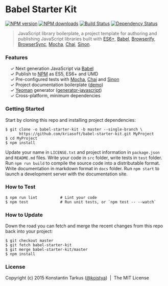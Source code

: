 # Babel Starter Kit

[![NPM version](http://img.shields.io/npm/v/generator-javascript.svg?style=flat-square)](http://npmjs.org/generator-javascript)
[![NPM downloads](http://img.shields.io/npm/dm/generator-javascript.svg?style=flat-square)](http://npmjs.org/generator-javascript)
[![Build Status](http://img.shields.io/travis/kriasoft/babel-starter-kit/master.svg?style=flat-square)](https://travis-ci.org/kriasoft/babel-starter-kit)
[![Dependency Status](http://img.shields.io/david/dev/kriasoft/babel-starter-kit.svg?style=flat-square)](https://david-dm.org/kriasoft/babel-starter-kit#info=devDependencies)

> JavaScript library boilerplate, a project template for authoring and
> publishing JavaScript libraries built with [ES6+](http://babeljs.io/docs/learn-es2015/),
> [Babel](http://babeljs.io/), [Browserify](http://browserify.org/),
> [BrowserSync](http://www.browsersync.io/), [Mocha](http://mochajs.org/),
> [Chai](http://chaijs.com/), [Sinon](http://sinonjs.org/).

### Features

&nbsp; &nbsp; ✓ Next generation JavaScript via [Babel](http://babeljs.io/)<br>
&nbsp; &nbsp; ✓ Publish to [NPM](https://www.npmjs.com/) as ES5, ES6+ and UMD<br>
&nbsp; &nbsp; ✓ Pre-configured tests with [Mocha](http://mochajs.org/), [Chai](http://chaijs.com/) and [Sinon](http://sinonjs.org/)<br>
&nbsp; &nbsp; ✓ Project documentation boilerplate ([demo](http://www.kriasoft.com/babel-starter-kit/))<br>
&nbsp; &nbsp; ✓ [Yeoman](http://yeoman.io/) generator ([generator-javascript](https://github.com/kriasoft/babel-starter-kit/tree/yeoman-generator))<br>
&nbsp; &nbsp; ✓ Cross-platform, minimum dependencies<br>

### Getting Started

Start by cloning this repo and installing project dependencies:

```
$ git clone -o babel-starter-kit -b master --single-branch \
      https://github.com/kriasoft/babel-starter-kit.git MyProject
$ cd MyProject
$ npm install
```

Update your name in `LICENSE.txt` and project information in `package.json` and
`README.md` files. Write your code in `src` folder, write tests in `test`
folder. Run `npm run build` to compile the source code into a distributable
format. Write documentation in markdown format in `docs` folder. Run
`npm start` to launch a development server with the documentation site.

### How to Test

```shell
$ npm run lint          # Lint your code
$ npm test              # Run unit tests, or `npm test -- --watch`
```

### How to Update

Down the road you can fetch and merge the recent changes from this repo back
into your project:

```
$ git checkout master
$ git fetch babel-starter-kit
$ git merge babel-starter-kit/master
$ npm install
```

### License

Copyright (c) 2015 Konstantin Tarkus ([@koistya](https://twitter.com/koistya))
&nbsp;|&nbsp; The MIT License
